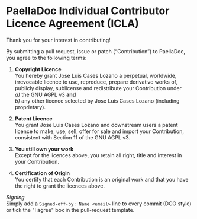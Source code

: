 # PaellaDoc Individual Contributor Licence Agreement (ICLA)

Thank you for your interest in contributing!

By submitting a pull request, issue or patch (“Contribution”) to PaellaDoc,
you agree to the following terms:

1. **Copyright Licence**  
   You hereby grant Jose Luis Cases Lozano a perpetual, worldwide, irrevocable
   licence to use, reproduce, prepare derivative works of, publicly
   display, sublicense and redistribute your Contribution under  
   *a)* the GNU AGPL v3 **and**  
   *b)* any other licence selected by Jose Luis Cases Lozano (including proprietary).

2. **Patent Licence**  
   You grant Jose Luis Cases Lozano and downstream users a patent licence to make,
   use, sell, offer for sale and import your Contribution, consistent with
   Section 11 of the GNU AGPL v3.

3. **You still own your work**  
   Except for the licences above, you retain all right, title and interest
   in your Contribution.

4. **Certification of Origin**  
   You certify that each Contribution is an original work and that you
   have the right to grant the licences above.

*Signing*  
Simply add a `Signed-off-by: Name <email>` line to every commit (DCO
style) or tick the "I agree" box in the pull-request template. 